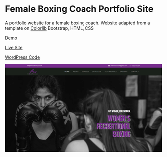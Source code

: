 # Female Boxing Coach Portfolio Site

A portfolio website for a female boxing coach. 
Website adapted from a template on [Colorlib][0]
Bootstrap, HTML, CSS

[Demo][1]

[Live Site][2]

[WordPress Code][3]

![Screenshot](ana.png)

[0]: https://colorlib.com/wp/template/ironmuscle/
[1]:https://christinetrant.github.io/ana/
[2]:https://femaleboxingcoach.com/
[3]:https://github.com/christinetrant/ana-wp
